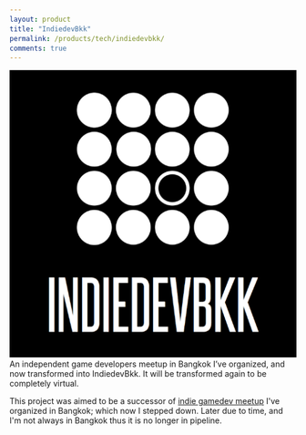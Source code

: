 ```yaml
---
layout: product
title: "IndiedevBkk"
permalink: /products/tech/indiedevbkk/
comments: true
---
```


<center><img src="/assets/images/tech/indiedevbkk.png" alt="IndiedevBkk"/></center>  
An independent game developers meetup in Bangkok I’ve organized, and now transformed into IndiedevBkk. It will be transformed again to be completely virtual.

This project was aimed to be a successor of [indie gamedev meetup](https://www.meetup.com/Indie-game-developers-and-development/) I've organized in Bangkok; which now I stepped down. Later due to time, and I'm not always in Bangkok thus it is no longer in pipeline.